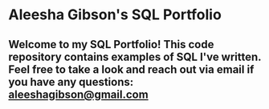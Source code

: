 # Aleesha Gibson's SQL Portfolio

## Welcome to my SQL Portfolio! This code repository contains examples of SQL I've written. Feel free to take a look and reach out via email if you have any questions: aleeshagibson@gmail.com
